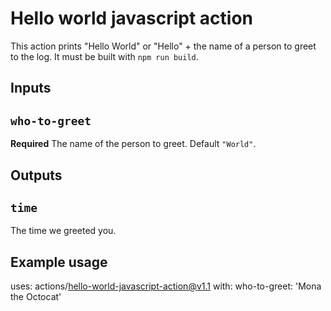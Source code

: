# Hello world javascript action

This action prints "Hello World" or "Hello" + the name of a person to greet to the log.
It must be built with `npm run build`.

## Inputs

## `who-to-greet`

**Required** The name of the person to greet. Default `"World"`.

## Outputs

## `time`

The time we greeted you.

## Example usage

uses: actions/hello-world-javascript-action@v1.1
with:
  who-to-greet: 'Mona the Octocat'